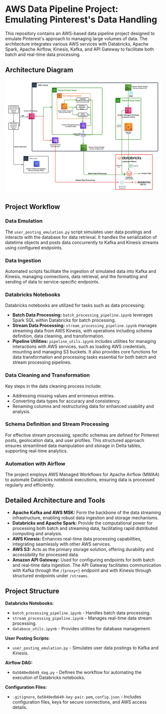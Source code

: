 # AWS Data Pipeline Project: Emulating Pinterest's Data Handling

This repository contains an AWS-based data pipeline project designed to emulate Pinterest's approach to managing large volumes of data. The architecture integrates various AWS services with Databricks, Apache Spark, Apache Airflow, Kinesis, Kafka, and API Gateway to facilitate both batch and real-time data processing.

## Architecture Diagram

![Processing Pipeline](images/CloudPinterestPipeline.png)

## Project Workflow

### Data Emulation

The `user_posting_emulation.py` script simulates user data postings and interacts with the database for data retrieval. It handles the serialization of datetime objects and posts data concurrently to Kafka and Kinesis streams using configured endpoints.

### Data Ingestion

Automated scripts facilitate the ingestion of simulated data into Kafka and Kinesis, managing connections, data retrieval, and the formatting and sending of data to service-specific endpoints.

### Databricks Notebooks

Databricks notebooks are utilized for tasks such as data processing:

- **Batch Data Processing:** `batch_processing_pipeline.ipynb` leverages Spark SQL within Databricks for batch processing.
- **Stream Data Processing:** `stream_processing_pipeline.ipynb` manages streaming data from AWS Kinesis, with operations including schema definition, data cleaning, and transformation.
- **Pipeline Utilities:** `pipeline_utils.ipynb` includes utilities for managing interactions with AWS services, such as loading AWS credentials, mounting and managing S3 buckets. It also provides core functions for data transformation and processing tasks essential for both batch and stream processing pipelines.


### Data Cleaning and Transformation

Key steps in the data cleaning process include:
- Addressing missing values and erroneous entries.
- Converting data types for accuracy and consistency.
- Renaming columns and restructuring data for enhanced usability and analysis.

### Schema Definition and Stream Processing

For effective stream processing, specific schemas are defined for Pinterest posts, geolocation data, and user profiles. This structured approach ensures streamlined data manipulation and storage in Delta tables, supporting real-time analytics.

### Automation with Airflow

The project employs AWS Managed Workflows for Apache Airflow (MWAA) to automate Databricks notebook executions, ensuring data is processed regularly and efficiently.

## Detailed Architecture and Tools
- **Apache Kafka and AWS MSK:** Form the backbone of the data streaming infrastructure, enabling robust data ingestion and storage mechanisms.
- **Databricks and Apache Spark:** Provide the computational power for processing both batch and streaming data, facilitating rapid distributed computing and analysis.
- **AWS Kinesis:** Enhances real-time data processing capabilities, integrating seamlessly with other AWS services.
- **AWS S3:** Acts as the primary storage solution, offering durability and accessibility for processed data.
- **Amazon API Gateway:** Used for configuring endpoints for both batch and real-time data ingestion. The API Gateway facilitates communication with Kafka through the `/{proxy+}` endpoint and with Kinesis through structured endpoints under `/streams`.


## Project Structure

**Databricks Notebooks:**
- `batch_processing_pipeline.ipynb` - Handles batch data processing.
- `stream_processing_pipeline.ipynb` - Manages real-time data stream processing.
- `database_utils.ipynb` - Provides utilities for database management.

**User Posting Scripts:**
- `user_posting_emulation.py` - Simulates user data postings to Kafka and Kinesis.

**Airflow DAG:**
- `Oa5040edb649_dag.py` - Defines the workflow for automating the execution of Databricks notebooks.

**Configuration Files:**
- `.gitignore`, `Oa5040edb649-key-pair.pem`, `config.json` - Includes configuration files, keys for secure connections, and AWS access details.



